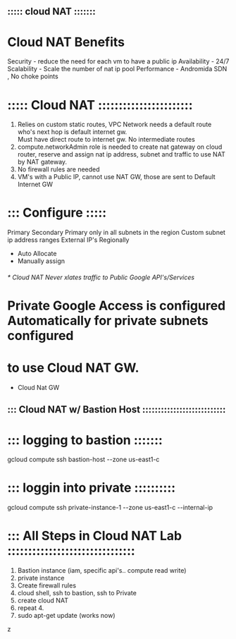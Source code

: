 ## ::::: cloud NAT :::::::

# Cloud NAT Benefits
Security - reduce the need for each vm to have a public ip
Availability - 24/7
Scalability - Scale the number of nat ip pool
Performance - Andromida SDN , No choke points

# ::::: Cloud NAT :::::::::::::::::::::::
1. Relies on custom static routes, VPC Network needs a default route who's next hop is default internet gw.  
    Must have direct route to internet gw. No intermediate routes
2. compute.networkAdmin role is needed to create nat gateway on cloud router, reserve and assign nat ip address,
subnet and traffic to use NAT by NAT gateway.
3. No firewall rules are needed
4. VM's with a Public IP, cannot use NAT GW, those are sent to Default Internet GW

# ::: Configure :::::
Primary Secondary
Primary only in all subnets in the region
Custom subnet ip address ranges
External IP's Regionally
- Auto Allocate
- Manually assign

###### * Cloud NAT Never xlates traffic to Public Google API's/Services
#       Private Google Access is configured Automatically for private subnets configured
#       to use Cloud NAT GW.

* Cloud Nat GW

## ::: Cloud NAT w/ Bastion Host :::::::::::::::::::::::::::
# ::: logging to bastion :::::::
gcloud compute ssh bastion-host --zone us-east1-c
# ::: loggin into private ::::::::::
gcloud compute ssh private-instance-1 --zone us-east1-c --internal-ip

# ::: All Steps in Cloud NAT Lab :::::::::::::::::::::::::::::::
1. Bastion instance (iam, specific api's.. compute read write)
2. private instance
3. Create firewall rules
4. cloud shell, ssh to bastion, ssh to Private
5. create cloud NAT
6. repeat 4.
7. sudo apt-get update (works now)















z
